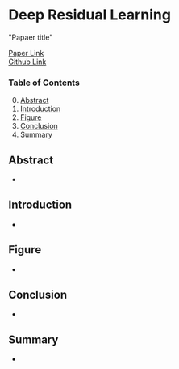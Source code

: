 # Deep Residual Learning
"Papaer title"

[Paper Link]() \
[Github Link]()

### Table of Contents
0. [Abstract](##Abstract)
0. [Introduction](##Introduction)
0. [Figure](##Figure)
0. [Conclusion](##Conclusion)
0. [Summary](##Summary)

## Abstract

- 

## Introduction
- 

## Figure
- 

## Conclusion
- 

## Summary
- 
